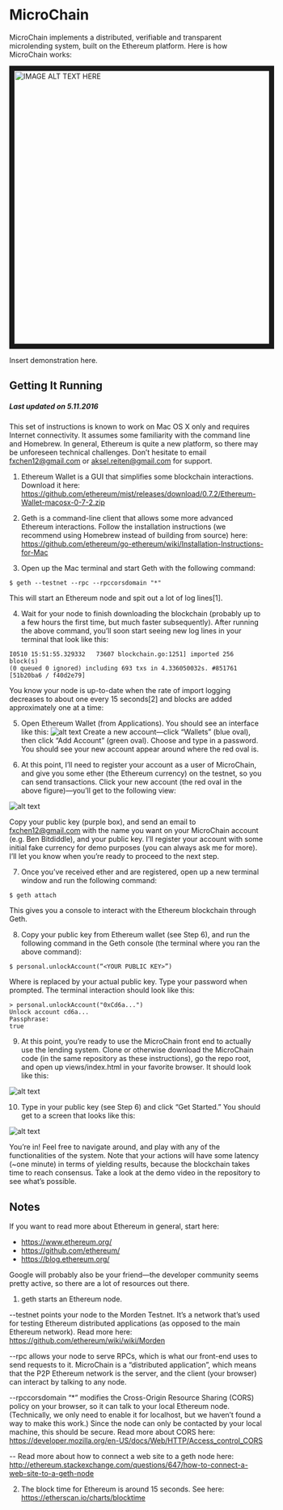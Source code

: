 # MicroChain
MicroChain implements a distributed, verifiable and transparent microlending system, built on the Ethereum platform. 
Here is how MicroChain works: 

<a href="http://www.youtube.com/watch?feature=player_embedded&v=qx8hrhBZJ98
" target="_blank"><img src="http://img.youtube.com/vi/qx8hrhBZJ98/0.jpg" 
alt="IMAGE ALT TEXT HERE" width="720" height="540" border="10" /></a>

Insert demonstration here. 

## Getting It Running
##### Last updated on 5.11.2016
This set of instructions is known to work on Mac OS X only and requires Internet connectivity. It assumes some familiarity with the command line and Homebrew. In general, Ethereum is quite a new platform, so there may be unforeseen technical challenges. Don’t hesitate to email fxchen12@gmail.com or aksel.reiten@gmail.com for support.

1. Ethereum Wallet is a GUI that simplifies some blockchain interactions. Download it here: https://github.com/ethereum/mist/releases/download/0.7.2/Ethereum-Wallet-macosx-0-7-2.zip

2. Geth is a command-line client that allows some more advanced Ethereum interactions. Follow the installation instructions (we recommend using Homebrew instead of building from source) here:
https://github.com/ethereum/go-ethereum/wiki/Installation-Instructions-for-Mac

3. Open up the Mac terminal and start Geth with the following command: 
 ```   
 $ geth --testnet --rpc --rpccorsdomain "*" 
 ```
 This will start an Ethereum node and spit out a lot of log lines[1].

4. Wait for your node to finish downloading the blockchain (probably up to a few hours the first time, but much faster subsequently). After running the above command, you’ll soon start seeing new log lines in your terminal that look like this:

 ```
 I0510 15:51:55.329332   73607 blockchain.go:1251] imported 256 block(s) 
 (0 queued 0 ignored) including 693 txs in 4.336050032s. #851761 [51b20ba6 / f40d2e79]
 ```

 You know your node is up-to-date when the rate of import logging decreases to about one every 15 seconds[2] and blocks are added approximately one at a time:

5.	Open Ethereum Wallet (from Applications). You should see an interface like this:
![alt text](https://github.com/akselreiten/857_root/blob/master/img/rm1.png "Account Overview")
 Create a new account—click “Wallets” (blue oval), then click “Add Account” (green oval). Choose and type in a password. You should see your new account appear around where the red oval is.

6. At this point, I’ll need to register your account as a user of MicroChain, and give you some ether (the Ethereum currency) on the testnet, so you can send transactions. Click your new account (the red oval in the above figure)—you’ll get to the following view:
 
 ![alt text](https://github.com/akselreiten/857_root/blob/master/img/rm2.png "Public Key")
 
 Copy your public key (purple box), and send an email to fxchen12@gmail.com with the name you want on your MicroChain account (e.g. Ben Bitdiddle), and your public key. I’ll register your account with some initial fake currency for demo purposes (you can always ask me for more). I’ll let you know when you’re ready to proceed to the next step.

7.	Once you’ve received ether and are registered, open up a new terminal window and run the following command:
 ```
 $ geth attach
 ```

 This gives you a console to interact with the Ethereum blockchain through Geth.
 
8. Copy your public key from Ethereum wallet (see Step 6), and run the following command in the Geth console (the terminal where you ran the above command):
 ```
 $ personal.unlockAccount(“<YOUR PUBLIC KEY>”)
 ```

 Where <YOUR PUBLIC KEY> is replaced by your actual public key. Type your password when prompted. The terminal interaction should look like this:
 ```
 > personal.unlockAccount("0xCd6a...")
 Unlock account cd6a...
 Passphrase: 
 true
 ```

9. At this point, you’re ready to use the MicroChain front end to actually use the lending system. Clone or otherwise download the MicroChain code (in the same repository as these instructions), go the repo root, and open up views/index.html in your favorite browser. It should look like this:

 ![alt text](https://github.com/akselreiten/857_root/blob/master/img/rm3.png "MicroChain web interface")


10. Type in your public key (see Step 6) and click “Get Started.” You should get to a screen that looks like this:
 
 ![alt text](https://github.com/akselreiten/857_root/blob/master/img/rm4.png "In")

 You’re in! Feel free to navigate around, and play with any of the functionalities of the system. Note that your actions will have some latency (~one minute) in terms of yielding results, because the blockchain takes time to reach consensus. Take a look at the demo video in the repository to see what’s possible.
 
## Notes
If you want to read more about Ethereum in general, start here:
-	https://www.ethereum.org/
-	https://github.com/ethereum/
-	https://blog.ethereum.org/

Google will probably also be your friend—the developer community seems pretty active, so there are a lot of resources out there.

1.	geth starts an Ethereum node.

 --testnet points your node to the Morden Testnet. It’s a network that’s used for testing Ethereum distributed applications (as opposed to the main Ethereum network). Read more here:
https://github.com/ethereum/wiki/wiki/Morden

 --rpc allows your node to serve RPCs, which is what our front-end uses to send requests to it. MicroChain is a “distributed application”, which means that the P2P Ethereum network is the server, and the client (your browser) can interact by talking to any node.

 --rpccorsdomain “*” modifies the Cross-Origin Resource Sharing (CORS) policy on your browser, so it can talk to your local Ethereum node. (Technically, we only need to enable it for localhost, but we haven’t found a way to make this work.) Since the node can only be contacted by your local machine, this should be secure. Read more about CORS here:
 https://developer.mozilla.org/en-US/docs/Web/HTTP/Access_control_CORS
 
 -- Read more about how to connect a web site to a geth node here: http://ethereum.stackexchange.com/questions/647/how-to-connect-a-web-site-to-a-geth-node

2.	The block time for Ethereum is around 15 seconds. See here:
 https://etherscan.io/charts/blocktime










